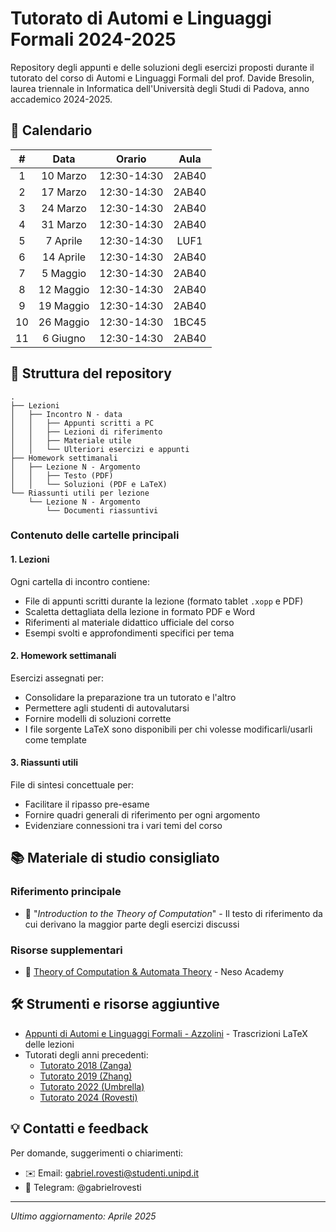 # Tutorato di Automi e Linguaggi Formali 2024-2025

Repository degli appunti e delle soluzioni degli esercizi proposti durante il tutorato del corso di Automi e Linguaggi Formali del prof. Davide Bresolin, laurea triennale in Informatica dell'Università degli Studi di Padova, anno accademico 2024-2025.

## 📅 Calendario

| **#** | **Data**     | **Orario**   | **Aula** |
|:-----:|:------------:|:------------:|:--------:|
|   1   |  10 Marzo    | 12:30-14:30  |   2AB40   |
|   2   |  17 Marzo    | 12:30-14:30  |   2AB40   |
|   3   |  24 Marzo    | 12:30-14:30  |   2AB40   |
|   4   |  31 Marzo    | 12:30-14:30  |   2AB40   |
|   5   |  7 Aprile    | 12:30-14:30  |   LUF1    |
|   6   |  14 Aprile   | 12:30-14:30  |   2AB40   |
|   7   |  5 Maggio    | 12:30-14:30  |   2AB40   |
|   8   |  12 Maggio   | 12:30-14:30  |   2AB40   |
|   9   |  19 Maggio   | 12:30-14:30  |   2AB40   |
|  10   |  26 Maggio   | 12:30-14:30  |   1BC45   |
|  11   |  6 Giugno    | 12:30-14:30  |   2AB40   |

## 📁 Struttura del repository

```
.
├── Lezioni
│   ├── Incontro N - data
│   │   ├── Appunti scritti a PC
│   │   ├── Lezioni di riferimento
│   │   ├── Materiale utile
│   │   └── Ulteriori esercizi e appunti
├── Homework settimanali
│   ├── Lezione N - Argomento
│   │   ├── Testo (PDF)
│   │   └── Soluzioni (PDF e LaTeX)
└── Riassunti utili per lezione
    └── Lezione N - Argomento
        └── Documenti riassuntivi
```

### Contenuto delle cartelle principali

#### 1. Lezioni
Ogni cartella di incontro contiene:
- File di appunti scritti durante la lezione (formato tablet `.xopp` e PDF)
- Scaletta dettagliata della lezione in formato PDF e Word
- Riferimenti al materiale didattico ufficiale del corso
- Esempi svolti e approfondimenti specifici per tema

#### 2. Homework settimanali
Esercizi assegnati per:
- Consolidare la preparazione tra un tutorato e l'altro
- Permettere agli studenti di autovalutarsi
- Fornire modelli di soluzioni corrette
- I file sorgente LaTeX sono disponibili per chi volesse modificarli/usarli come template

#### 3. Riassunti utili
File di sintesi concettuale per:
- Facilitare il ripasso pre-esame
- Fornire quadri generali di riferimento per ogni argomento
- Evidenziare connessioni tra i vari temi del corso

## 📚 Materiale di studio consigliato

### Riferimento principale
- 📘 "_Introduction to the Theory of Computation_" - Il testo di riferimento da cui derivano la maggior parte degli esercizi discussi

### Risorse supplementari
- 🎥 [Theory of Computation & Automata Theory](https://www.youtube.com/playlist?list=PLBlnK6fEyqRgp46KUv4ZY69yXmpwKOIev) - Neso Academy

## 🛠️ Strumenti e risorse aggiuntive

- [Appunti di Automi e Linguaggi Formali - Azzolini](https://appunti.cavallium.it/Automi%20e%20Linguaggi/) - Trascrizioni LaTeX delle lezioni
- Tutorati degli anni precedenti:
  - [Tutorato 2018 (Zanga)](https://github.com/alezanga/AutomiTutorato2018)
  - [Tutorato 2019 (Zhang)](https://github.com/linpengzhang/AFL-Tutoring)
  - [Tutorato 2022 (Umbrella)](https://github.com/GiulioUmbrella/TutoratoAutomiLinguaggiFormali)
  - [Tutorato 2024 (Rovesti)](https://github.com/gabrielrovesti/Tutorato-Automi-e-Linguaggi-Formali-2023-2024)

## 💡 Contatti e feedback

Per domande, suggerimenti o chiarimenti:
- ✉️ Email: gabriel.rovesti@studenti.unipd.it
- 📱 Telegram: @gabrielrovesti

---

*Ultimo aggiornamento: Aprile 2025*